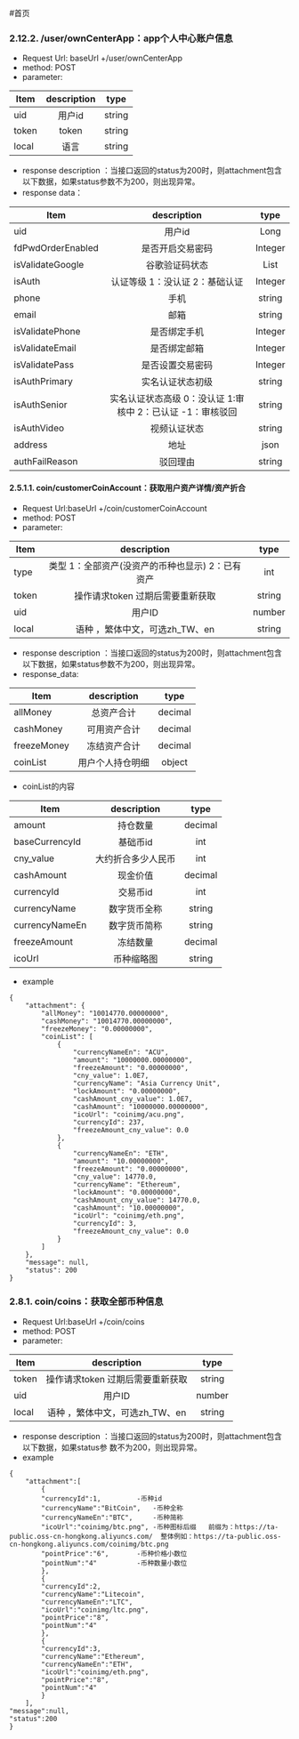 #首页


### 2.12.2.  /user/ownCenterApp：app个人中心账户信息

- Request Url: baseUrl +/user/ownCenterApp
- method: POST
- parameter:


|Item      |description  |type   |
| -------- | :-----:|  :-------:  |
|uid  | 用户id  | string|
|token| token |string |
|local | 语言  |string|


- response description ：当接口返回的status为200时，则attachment包含以下数据，如果status参数不为200，则出现异常。
- response data：

|Item      |description  |type   |
| -------- | :-----:|  :-------:  |
|uid  | 用户id  | Long|
|fdPwdOrderEnabled | 是否开启交易密码  |Integer|
|isValidateGoogle  | 谷歌验证码状态  | List|
|isAuth | 认证等级 1：没认证 2：基础认证  |Integer|
|phone  | 手机  | string|
|email| 邮箱 |string |
|isValidatePhone | 是否绑定手机  |Integer|
|isValidateEmail  | 是否绑定邮箱  | Integer|
|isValidatePass| 是否设置交易密码 |Integer |
|isAuthPrimary | 实名认证状态初级  |string|
|isAuthSenior | 实名认证状态高级  0：没认证 1:审核中 2：已认证 -1：审核驳回 |string|
|isAuthVideo | 视频认证状态  |string|
|address  | 地址  | json|
|authFailReason| 驳回理由 |string |





#### 2.5.1.1. coin/customerCoinAccount：获取用户资产详情/资产折合

- Request Url:baseUrl +/coin/customerCoinAccount
- method: POST
- parameter:

|Item      |description  |type   |
| -------- | :-----:|  :-------:  |
|type     |类型 1：全部资产(没资产的币种也显示) 2：已有资产 |  int|
|token  |操作请求token 过期后需要重新获取 | string|
|uid |用户ID |number|
|local   |  语种 ，繁体中文，可选zh_TW、en | string |


- response description ：当接口返回的status为200时，则attachment包含以下数据，如果status参数不为200，则出现异常。
- response_data:

|Item      |description  |type   |
| -------- | :-----:|  :-------:  |
|allMoney|	总资产合计|	decimal|
|cashMoney|	可用资产合计|	decimal|
|freezeMoney|	冻结资产合计|	decimal|
|coinList|	用户个人持仓明细|	object|

- coinList的内容

|Item      |description  |type   |
| -------- | :-----:|  :-------:  |
|amount|	持仓数量|	decimal|
|baseCurrencyId|	基础币id	|int|
|cny_value|	大约折合多少人民币	|int|
|cashAmount|	现金价值|	decimal|
|currencyId|	交易币id|	int|
|currencyName|	数字货币全称|	string|
|currencyNameEn|	数字货币简称|	string|
|freezeAmount|	冻结数量|	decimal|
|icoUrl|	币种缩略图|	string|

- example

```
{
    "attachment": {
        "allMoney": "10014770.00000000",
        "cashMoney": "10014770.00000000",
        "freezeMoney": "0.00000000",
        "coinList": [
            {
                "currencyNameEn": "ACU",
                "amount": "10000000.00000000",
                "freezeAmount": "0.00000000",
                "cny_value": 1.0E7,
                "currencyName": "Asia Currency Unit",
                "lockAmount": "0.00000000",
                "cashAmount_cny_value": 1.0E7,
                "cashAmount": "10000000.00000000",
                "icoUrl": "coinimg/acu.png",
                "currencyId": 237,
                "freezeAmount_cny_value": 0.0
            },
            {
                "currencyNameEn": "ETH",
                "amount": "10.00000000",
                "freezeAmount": "0.00000000",
                "cny_value": 14770.0,
                "currencyName": "Ethereum",
                "lockAmount": "0.00000000",
                "cashAmount_cny_value": 14770.0,
                "cashAmount": "10.00000000",
                "icoUrl": "coinimg/eth.png",
                "currencyId": 3,
                "freezeAmount_cny_value": 0.0
            }
        ]
    },
    "message": null,
    "status": 200
}
```




### 2.8.1. coin/coins：获取全部币种信息

- Request Url:baseUrl +/coin/coins
- method: POST
- parameter:

|Item      |description  |type   |
| -------- | :-----:|  :-------:  |
|token  |操作请求token 过期后需要重新获取 | string|
|uid |用户ID |number|
|local   |  语种 ，繁体中文，可选zh_TW、en | string |

- response description ：当接口返回的status为200时，则attachment包含以下数据，如果status参 数不为200，则出现异常。
- example

```
{
	"attachment":[
		{
		"currencyId":1,			-币种id			
		"currencyName":"BitCoin",	-币种全称
		"currencyNameEn":"BTC",		-币种简称
		"icoUrl":"coinimg/btc.png",	-币种图标后缀   前缀为：https://ta-public.oss-cn-hongkong.aliyuncs.com/  整体例如：https://ta-public.oss-cn-hongkong.aliyuncs.com/coinimg/btc.png
		"pointPrice":"6",		-币种价格小数位
		"pointNum":"4"			-币种数量小数位
		},
		{
		"currencyId":2,
		"currencyName":"Litecoin",
		"currencyNameEn":"LTC",
		"icoUrl":"coinimg/ltc.png",
		"pointPrice":"8",
		"pointNum":"4"
		},
		{
		"currencyId":3,
		"currencyName":"Ethereum",
		"currencyNameEn":"ETH",
		"icoUrl":"coinimg/eth.png",
		"pointPrice":"8",
		"pointNum":"4"
		}
	],
"message":null,
"status":200
}
```

